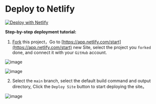 # Deploy to Netlify

[![Deploy with Netlify](https://www.netlify.com/img/deploy/button.svg)](https://app.netlify.com/start/deploy?repository=https://github.com/anse-app/anse)

**Step-by-step deployment tutorial:**

1. [Fork](https://github.com/anse-app/anse/fork) this project，Go to [https://app.netlify.com/start](https://app.netlify.com/start) new Site, select the project you `forked` done, and connect it with your `GitHub` account.

![image](https://cdn.staticaly.com/gh/yzh990918/static@master/20230428/image.4f39uw469xxc.png)

![image](https://cdn.staticaly.com/gh/yzh990918/static@master/20230428/image.25j9vb69r534.png)


2. Select the `main` branch, select the default build command and output directory, Click the `Deploy Site` button to start deploying the site。

![image](https://cdn.staticaly.com/gh/yzh990918/static@master/20230428/image.qibvac65l1c.png)
